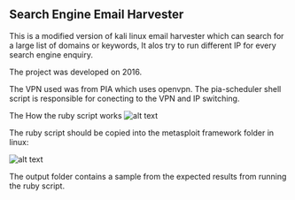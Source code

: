 ## Search Engine Email Harvester  

This is a modified version of kali linux email harvester which can search for a large list of domains or keywords, It alos try to run different 
IP for every search engine enquiry. 

The project was developed on 2016.

The VPN used was from PIA which uses openvpn. The pia-scheduler shell script is responsible for conecting to the VPN and IP switching. 

The How the ruby script works
![alt text](https://github.com/elmalla/search_engine_email_harvester/images/main.png?raw=true)


The ruby script should be copied into the metasploit framework folder in linux:

![alt text](https://github.com/elmalla/search_engine_email_harvester/images/script_location.png?raw=true)

 
The output folder contains a sample from the expected results from running the ruby script.
